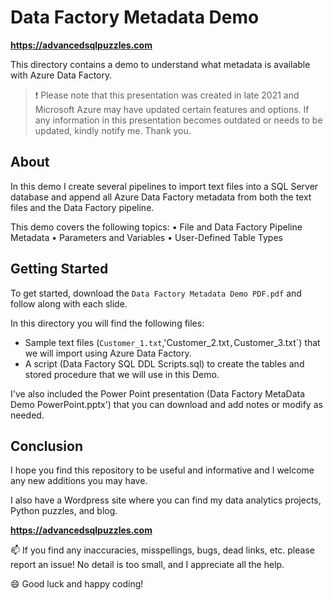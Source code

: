 # Data Factory Metadata Demo   

**https://advancedsqlpuzzles.com**

This directory contains a demo to understand what metadata is available with Azure Data Factory.  

>:exclamation: Please note that this presentation was created in late 2021 and Microsoft Azure may have updated certain features and options. If any information in this presentation becomes outdated or needs to be updated, kindly notify me. Thank you.

## About

In this demo I create several pipelines to import text files into a SQL Server database and append all Azure Data Factory metadata from both the text files 
and the Data Factory pipeline.

This demo covers the following topics:
• File and Data Factory Pipeline Metadata
• Parameters and Variables
• User-Defined Table Types

## Getting Started

To get started, download the `Data Factory Metadata Demo PDF.pdf` and follow along with each slide.

In this directory you will find the following files:
*  Sample text files (`Customer_1.txt`,'Customer_2.txt`,`Customer_3.txt`) that we will import using Azure Data Factory.
*  A script (Data Factory SQL DDL Scripts.sql) to create the tables and stored procedure that we will use in this Demo.

I've also included the Power Point presentation (Data Factory MetaData Demo PowerPoint.pptx') that you can download and add notes or modify as needed.

## Conclusion

I hope you find this repository to be useful and informative and I welcome any new additions you may have.

I also have a Wordpress site where you can find my data analytics projects, Python puzzles, and blog.    

**https://advancedsqlpuzzles.com**  

:mailbox: If you find any inaccuracies, misspellings, bugs, dead links, etc. please report an issue!  No detail is too small, and I appreciate all the help.

:smile: Good luck and happy coding!

